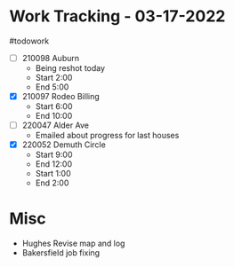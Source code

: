 # Work Tracking - 03-17-2022
#todowork 
- [ ] 210098 Auburn 
	- Being reshot today
	- Start 2:00
	- End 5:00
- [x] 210097 Rodeo Billing
	- Start 6:00
	- End 10:00
- [ ] 220047 Alder Ave
	- Emailed about progress for last houses
- [x] 220052 Demuth Circle
	- Start 9:00
	- End 12:00
	- Start 1:00
	- End 2:00

# Misc
-  Hughes Revise map and log
-  Bakersfield job fixing